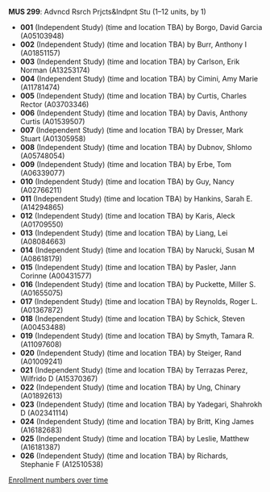 **MUS 299**: Advncd Rsrch Prjcts&Indpnt Stu (1–12 units, by 1)

- **001** (Independent Study) (time and location TBA) by Borgo, David Garcia (A05103948)
- **002** (Independent Study) (time and location TBA) by Burr, Anthony I (A01851157)
- **003** (Independent Study) (time and location TBA) by Carlson, Erik Norman (A13253174)
- **004** (Independent Study) (time and location TBA) by Cimini, Amy Marie (A11781474)
- **005** (Independent Study) (time and location TBA) by Curtis, Charles Rector (A03703346)
- **006** (Independent Study) (time and location TBA) by Davis, Anthony Curtis (A01539507)
- **007** (Independent Study) (time and location TBA) by Dresser, Mark Stuart (A01305958)
- **008** (Independent Study) (time and location TBA) by Dubnov, Shlomo (A05748054)
- **009** (Independent Study) (time and location TBA) by Erbe, Tom (A06339077)
- **010** (Independent Study) (time and location TBA) by Guy, Nancy (A02766211)
- **011** (Independent Study) (time and location TBA) by Hankins, Sarah E. (A14294865)
- **012** (Independent Study) (time and location TBA) by Karis, Aleck (A01709550)
- **013** (Independent Study) (time and location TBA) by Liang, Lei (A08084663)
- **014** (Independent Study) (time and location TBA) by Narucki, Susan M (A08618179)
- **015** (Independent Study) (time and location TBA) by Pasler, Jann Corinne (A00431577)
- **016** (Independent Study) (time and location TBA) by Puckette, Miller S. (A01655075)
- **017** (Independent Study) (time and location TBA) by Reynolds, Roger L. (A01367872)
- **018** (Independent Study) (time and location TBA) by Schick, Steven (A00453488)
- **019** (Independent Study) (time and location TBA) by Smyth, Tamara R. (A11097608)
- **020** (Independent Study) (time and location TBA) by Steiger, Rand (A01009241)
- **021** (Independent Study) (time and location TBA) by Terrazas Perez, Wilfrido D (A15370367)
- **022** (Independent Study) (time and location TBA) by Ung, Chinary (A01892613)
- **023** (Independent Study) (time and location TBA) by Yadegari, Shahrokh D (A02341114)
- **024** (Independent Study) (time and location TBA) by Britt, King James (A16182683)
- **025** (Independent Study) (time and location TBA) by Leslie, Matthew (A16181387)
- **026** (Independent Study) (time and location TBA) by Richards, Stephanie F (A12510538)

[Enrollment numbers over time](./MUS299.tsv)
